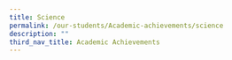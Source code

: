 ```yaml
---
title: Science
permalink: /our-students/Academic-achievements/science
description: ""
third_nav_title: Academic Achievements
---
```


